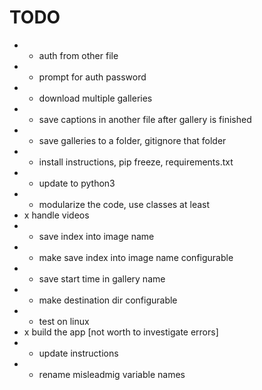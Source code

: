 # TODO

* + auth from other file
* + prompt for auth password
* + download multiple galleries
* + save captions in another file after gallery is finished
* + save galleries to a folder, gitignore that folder
* + install instructions, pip freeze, requirements.txt
* + update to python3
* + modularize the code, use classes at least
* x handle videos
* + save index into image name
* - make save index into image name configurable
* - save start time in gallery name
* + make destination dir configurable
* - test on linux
* x build the app [not worth to investigate errors]
* + update instructions
* + rename misleadmig variable names